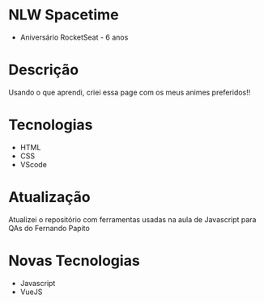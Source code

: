 # NLW Spacetime
- Aniversário RocketSeat - 6 anos

# Descrição 

Usando o que aprendi, criei essa page com os meus animes preferidos!!

# Tecnologias
- HTML
- CSS
- VScode

# Atualização

Atualizei o repositório com ferramentas usadas na aula de Javascript para QAs do Fernando Papito

# Novas Tecnologias
- Javascript
- VueJS



